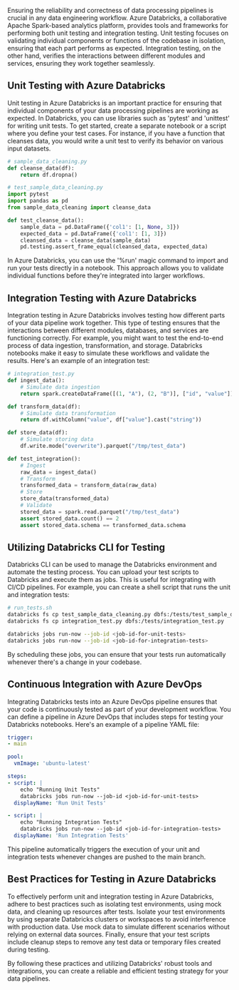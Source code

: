 Ensuring the reliability and correctness of data processing pipelines is crucial in any data engineering workflow. Azure Databricks, a collaborative Apache Spark-based analytics platform, provides tools and frameworks for performing both unit testing and integration testing. Unit testing focuses on validating individual components or functions of the codebase in isolation, ensuring that each part performs as expected. Integration testing, on the other hand, verifies the interactions between different modules and services, ensuring they work together seamlessly.

## Unit Testing with Azure Databricks

Unit testing in Azure Databricks is an important practice for ensuring that individual components of your data processing pipelines are working as expected. In Databricks, you can use libraries such as 'pytest' and 'unittest' for writing unit tests. To get started, create a separate notebook or a script where you define your test cases. For instance, if you have a function that cleanses data, you would write a unit test to verify its behavior on various input datasets.

```python
# sample_data_cleaning.py
def cleanse_data(df):
    return df.dropna()

# test_sample_data_cleaning.py
import pytest
import pandas as pd
from sample_data_cleaning import cleanse_data

def test_cleanse_data():
    sample_data = pd.DataFrame({'col1': [1, None, 3]})
    expected_data = pd.DataFrame({'col1': [1, 3]})
    cleansed_data = cleanse_data(sample_data)
    pd.testing.assert_frame_equal(cleansed_data, expected_data)
```

In Azure Databricks, you can use the '%run' magic command to import and run your tests directly in a notebook. This approach allows you to validate individual functions before they're integrated into larger workflows.

## Integration Testing with Azure Databricks

Integration testing in Azure Databricks involves testing how different parts of your data pipeline work together. This type of testing ensures that the interactions between different modules, databases, and services are functioning correctly. For example, you might want to test the end-to-end process of data ingestion, transformation, and storage. Databricks notebooks make it easy to simulate these workflows and validate the results. Here's an example of an integration test:

```python
# integration_test.py
def ingest_data():
    # Simulate data ingestion
    return spark.createDataFrame([(1, "A"), (2, "B")], ["id", "value"])

def transform_data(df):
    # Simulate data transformation
    return df.withColumn("value", df["value"].cast("string"))

def store_data(df):
    # Simulate storing data
    df.write.mode("overwrite").parquet("/tmp/test_data")

def test_integration():
    # Ingest
    raw_data = ingest_data()
    # Transform
    transformed_data = transform_data(raw_data)
    # Store
    store_data(transformed_data)
    # Validate
    stored_data = spark.read.parquet("/tmp/test_data")
    assert stored_data.count() == 2
    assert stored_data.schema == transformed_data.schema
```

## Utilizing Databricks CLI for Testing
Databricks CLI can be used to manage the Databricks environment and automate the testing process. You can upload your test scripts to Databricks and execute them as jobs. This is useful for integrating with CI/CD pipelines. For example, you can create a shell script that runs the unit and integration tests:

```sh
# run_tests.sh
databricks fs cp test_sample_data_cleaning.py dbfs:/tests/test_sample_data_cleaning.py
databricks fs cp integration_test.py dbfs:/tests/integration_test.py

databricks jobs run-now --job-id <job-id-for-unit-tests>
databricks jobs run-now --job-id <job-id-for-integration-tests>
```

By scheduling these jobs, you can ensure that your tests run automatically whenever there's a change in your codebase.

## Continuous Integration with Azure DevOps

Integrating Databricks tests into an Azure DevOps pipeline ensures that your code is continuously tested as part of your development workflow. You can define a pipeline in Azure DevOps that includes steps for testing your Databricks notebooks. Here's an example of a pipeline YAML file:

```yaml
trigger:
- main

pool:
  vmImage: 'ubuntu-latest'

steps:
- script: |
    echo "Running Unit Tests"
    databricks jobs run-now --job-id <job-id-for-unit-tests>
  displayName: 'Run Unit Tests'

- script: |
    echo "Running Integration Tests"
    databricks jobs run-now --job-id <job-id-for-integration-tests>
  displayName: 'Run Integration Tests'
```

This pipeline automatically triggers the execution of your unit and integration tests whenever changes are pushed to the main branch.

## Best Practices for Testing in Azure Databricks
To effectively perform unit and integration testing in Azure Databricks, adhere to best practices such as isolating test environments, using mock data, and cleaning up resources after tests. Isolate your test environments by using separate Databricks clusters or workspaces to avoid interference with production data. Use mock data to simulate different scenarios without relying on external data sources. Finally, ensure that your test scripts include cleanup steps to remove any test data or temporary files created during testing.

By following these practices and utilizing Databricks' robust tools and integrations, you can create a reliable and efficient testing strategy for your data pipelines.